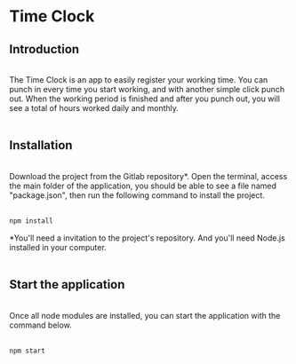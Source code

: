 # Time Clock

## Introduction
<br/>
The Time Clock is an app to easily register your working time. You can punch in every time you start working, and with another simple click punch out. When the working period is finished and after you punch out, you will see a total of hours worked daily and monthly.
<br/>
<br/>

## Installation
<br/>
Download the project from the Gitlab repository*. Open the terminal, access the main folder of the application, you should be able to see a file named "package.json", then run the following command to install the project.
<br/>
<br/>

```bash
npm install
```

*You'll need a invitation to the project's repository. And you'll need Node.js installed in your computer.
<br/>
<br/>

## Start the application
<br/>
Once all node modules are installed, you can start the application with the command below.
<br/>
<br/>

```bash
npm start
```

